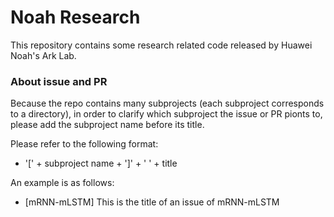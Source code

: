 # Noah Research
This repository contains some research related code released by Huawei Noah's Ark Lab.
### About issue and PR
Because the repo contains many subprojects (each subproject corresponds to a directory), in order to clarify which subproject the issue or PR pionts to, please add the subproject name before its title. 

Please refer to the following format:

- '[' + subproject name + ']' + ' ' + title

An example is as follows:

- [mRNN-mLSTM] This is the title of an issue of mRNN-mLSTM
